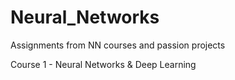 # Neural_Networks
Assignments from NN courses and passion projects

Course 1 - Neural Networks & Deep Learning
